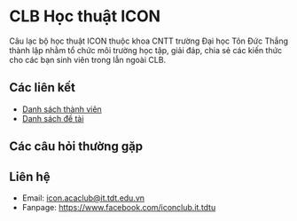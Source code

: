 # CLB Học thuật ICON

Câu lạc bộ học thuật ICON thuộc khoa CNTT trường Đại học Tôn Đức Thắng thành lập nhằm tổ chức môi trường học tập, giải đáp, chia sẻ các kiến thức cho các bạn sinh viên trong lẫn ngoài CLB.

## Các liên kết
* [Danh sách thành viên](https://github.com/iconclub/icon-wiki/wiki/Danh-s%C3%A1ch-th%C3%A0nh-vi%C3%AAn)
* [Danh sách đề tài](https://github.com/iconclub/icon-wiki/wiki/Danh-s%C3%A1ch-%C4%91%E1%BB%81-t%C3%A0i)

## Các câu hỏi thường gặp

## Liên hệ
* Email: icon.acaclub@it.tdt.edu.vn
* Fanpage: https://www.facebook.com/iconclub.it.tdtu
